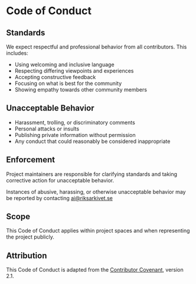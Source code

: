 # Code of Conduct

## Standards

We expect respectful and professional behavior from all contributors. This includes:

- Using welcoming and inclusive language
- Respecting differing viewpoints and experiences
- Accepting constructive feedback
- Focusing on what is best for the community
- Showing empathy towards other community members

## Unacceptable Behavior

- Harassment, trolling, or discriminatory comments
- Personal attacks or insults
- Publishing private information without permission
- Any conduct that could reasonably be considered inappropriate

## Enforcement

Project maintainers are responsible for clarifying standards and taking corrective action for unacceptable behavior.

Instances of abusive, harassing, or otherwise unacceptable behavior may be reported by contacting ai@riksarkivet.se

## Scope

This Code of Conduct applies within project spaces and when representing the project publicly.

## Attribution

This Code of Conduct is adapted from the [Contributor Covenant](https://contributor-covenant.org/), version 2.1.